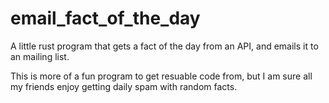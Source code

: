 # email_fact_of_the_day
A little rust program that gets a fact of the day from an API, and emails it to an mailing list.

This is more of a fun program to get resuable code from, but I am sure all my friends enjoy getting daily spam with random facts.
